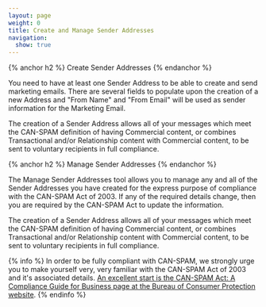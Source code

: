 ```yaml
---
layout: page
weight: 0
title: Create and Manage Sender Addresses
navigation:
  show: true
---
```


{% anchor h2 %}
Create Sender Addresses 
{% endanchor %}

You need to have at least one Sender Address to be able to create and send marketing emails. There are several fields to populate upon the creation of a new Address and "From Name" and "From Email" will be used as sender information for the Marketing Email.

The creation of a Sender Address allows all of your messages which meet the CAN-SPAM definition of having Commercial content, or combines Transactional and/or Relationship content with Commercial content, to be sent to voluntary recipients in full compliance.


{% anchor h2 %}
Manage Sender Addresses 
{% endanchor %}

The Manage Sender Addresses tool allows you to manage any and all of the Sender Addresses you have created for the express purpose of compliance with the CAN-SPAM Act of 2003. If any of the required details change, then you are required by the CAN-SPAM Act to update the information.

The creation of a Sender Address allows all of your messages which meet the CAN-SPAM definition of having Commercial content, or combines Transactional and/or Relationship content with Commercial content, to be sent to voluntary recipients in full compliance.


{% info %}
In order to be fully compliant with CAN-SPAM, we strongly urge you to make yourself very, very familiar with the CAN-SPAM Act of 2003 and it's associated details. [An excellent start is the CAN-SPAM Act: A Compliance Guide for Business page at the Bureau of Consumer Protection website](http://business.ftc.gov/documents/bus61-can-spam-act-compliance-guide-business/). 
{% endinfo %}
